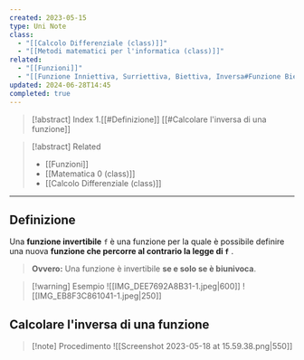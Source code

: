 ```yaml
---
created: 2023-05-15
type: Uni Note
class:
  - "[[Calcolo Differenziale (class)]]"
  - "[[Metodi matematici per l'informatica (class)]]"
related:
  - "[[Funzioni]]"
  - "[[Funzione Inniettiva, Surriettiva, Biettiva, Inversa#Funzione Biettiava|Funzione Biettiva]]"
updated: 2024-06-28T14:45
completed: true
---
```

>[!abstract] Index
>1.[[#Definizione]]
>[[#Calcolare l'inversa di una funzione]]

>[!abstract] Related
>- [[Funzioni]]
>- [[Matematica 0 (class)]] 
>- [[Calcolo Differenziale (class)]]

---
## Definizione

Una **funzione invertibile** `f` è una funzione per la quale è possibile definire una nuova **funzione che percorre al contrario la legge di `f`** .

>**Ovvero:** Una funzione è invertibile **se e solo se è biunivoca**.

>[!warning] Esempio
>![[IMG_DEE7692A8B31-1.jpeg|600]]
>![[IMG_EB8F3C861041-1.jpeg|250]]

## Calcolare l'inversa di una funzione

>[!note] Procedimento
>![[Screenshot 2023-05-18 at 15.59.38.png|550]]